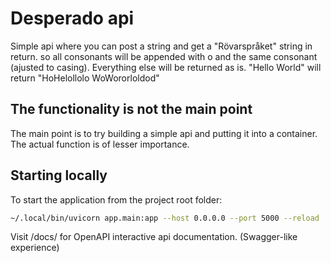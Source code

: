  # Desperado api
 Simple api where you can post a string and get a "Rövarspråket" string in return.
 so all consonants will be appended with o and the same consonant (ajusted to casing). Everything else will be returned as is.
 "Hello World" will return "HoHelollolo WoWororloldod"

 ## The functionality is not the main point
 The main point is to try building a simple api and putting it into a container. The actual function is of lesser importance.
 ## Starting locally
 To start the application from the project root folder:
 ``` bash
 ~/.local/bin/uvicorn app.main:app --host 0.0.0.0 --port 5000 --reload
 ```
 Visit /docs/ for OpenAPI interactive api documentation. (Swagger-like experience)